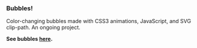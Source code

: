 ### Bubbles!

Color-changing bubbles made with CSS3 animations, JavaScript, and SVG clip-path. An ongoing project.

**See bubbles [here](https://iawen28.github.io/merry-poppins/).**
